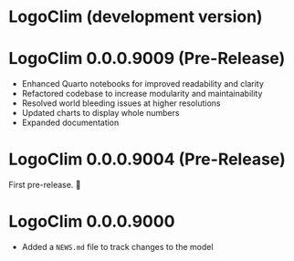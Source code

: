 # LogoClim (development version)

# LogoClim 0.0.0.9009 (Pre-Release)

- Enhanced Quarto notebooks for improved readability and clarity
- Refactored codebase to increase modularity and maintainability
- Resolved world bleeding issues at higher resolutions
- Updated charts to display whole numbers
- Expanded documentation

# LogoClim 0.0.0.9004 (Pre-Release)

First pre-release. 🎉

# LogoClim 0.0.0.9000

- Added a `NEWS.md` file to track changes to the model
